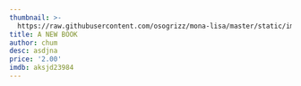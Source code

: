 ```yaml
---
thumbnail: >-
  https://raw.githubusercontent.com/osogrizz/mona-lisa/master/static/images/06njslexrkg-vwio0fasiw.jpg?token=AJxd30St4n6Q_8tU0oZX37cSterMnHHcks5cdzxbwA%3D%3D
title: A NEW BOOK
author: chum
desc: asdjna
price: '2.00'
imdb: aksjd23984
---
```



